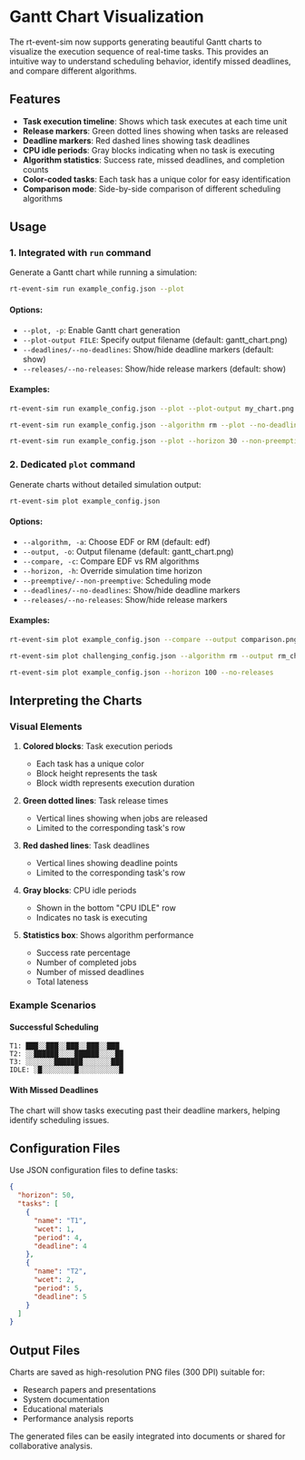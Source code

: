 # Gantt Chart Visualization

The rt-event-sim now supports generating beautiful Gantt charts to visualize the execution sequence of real-time tasks. This provides an intuitive way to understand scheduling behavior, identify missed deadlines, and compare different algorithms.

## Features

- **Task execution timeline**: Shows which task executes at each time unit
- **Release markers**: Green dotted lines showing when tasks are released
- **Deadline markers**: Red dashed lines showing task deadlines
- **CPU idle periods**: Gray blocks indicating when no task is executing
- **Algorithm statistics**: Success rate, missed deadlines, and completion counts
- **Color-coded tasks**: Each task has a unique color for easy identification
- **Comparison mode**: Side-by-side comparison of different scheduling algorithms

## Usage

### 1. Integrated with `run` command

Generate a Gantt chart while running a simulation:

```bash
rt-event-sim run example_config.json --plot
```

#### Options:

- `--plot, -p`: Enable Gantt chart generation
- `--plot-output FILE`: Specify output filename (default: gantt_chart.png)
- `--deadlines/--no-deadlines`: Show/hide deadline markers (default: show)
- `--releases/--no-releases`: Show/hide release markers (default: show)

#### Examples:

```bash
rt-event-sim run example_config.json --plot --plot-output my_chart.png

rt-event-sim run example_config.json --algorithm rm --plot --no-deadlines

rt-event-sim run example_config.json --plot --horizon 30 --non-preemptive
```

### 2. Dedicated `plot` command

Generate charts without detailed simulation output:

```bash
rt-event-sim plot example_config.json
```

#### Options:

- `--algorithm, -a`: Choose EDF or RM (default: edf)
- `--output, -o`: Output filename (default: gantt_chart.png)
- `--compare, -c`: Compare EDF vs RM algorithms
- `--horizon, -h`: Override simulation time horizon
- `--preemptive/--non-preemptive`: Scheduling mode
- `--deadlines/--no-deadlines`: Show/hide deadline markers
- `--releases/--no-releases`: Show/hide release markers

#### Examples:

```bash
rt-event-sim plot example_config.json --compare --output comparison.png

rt-event-sim plot challenging_config.json --algorithm rm --output rm_chart.png

rt-event-sim plot example_config.json --horizon 100 --no-releases
```

## Interpreting the Charts

### Visual Elements

1. **Colored blocks**: Task execution periods

   - Each task has a unique color
   - Block height represents the task
   - Block width represents execution duration

2. **Green dotted lines**: Task release times

   - Vertical lines showing when jobs are released
   - Limited to the corresponding task's row

3. **Red dashed lines**: Task deadlines

   - Vertical lines showing deadline points
   - Limited to the corresponding task's row

4. **Gray blocks**: CPU idle periods

   - Shown in the bottom "CPU IDLE" row
   - Indicates no task is executing

5. **Statistics box**: Shows algorithm performance
   - Success rate percentage
   - Number of completed jobs
   - Number of missed deadlines
   - Total lateness

### Example Scenarios

#### Successful Scheduling

```
T1: ███░░███░░███░░███░░███
T2: ░░██████░░░░██████░░░░██
T3: ░░░░░░░███████░░░░░░░███
IDLE: ░█░░░░░░░░█░░░░░░░░░░█
```

#### With Missed Deadlines

The chart will show tasks executing past their deadline markers, helping identify scheduling issues.

## Configuration Files

Use JSON configuration files to define tasks:

```json
{
  "horizon": 50,
  "tasks": [
    {
      "name": "T1",
      "wcet": 1,
      "period": 4,
      "deadline": 4
    },
    {
      "name": "T2",
      "wcet": 2,
      "period": 5,
      "deadline": 5
    }
  ]
}
```

## Output Files

Charts are saved as high-resolution PNG files (300 DPI) suitable for:

- Research papers and presentations
- System documentation
- Educational materials
- Performance analysis reports

The generated files can be easily integrated into documents or shared for collaborative analysis.
